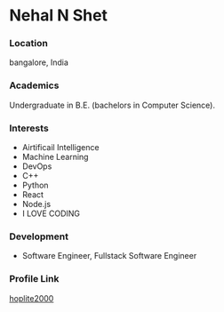 # Nehal N Shet

### Location

bangalore, India

### Academics

Undergraduate in B.E. (bachelors in Computer Science).

### Interests

- Airtificail Intelligence
- Machine Learning
- DevOps
- C++
- Python
- React
- Node.js
- I LOVE CODING

### Development

- Software Engineer, Fullstack Software Engineer


### Profile Link

[hoplite2000](https://github.com/hoplite2000)